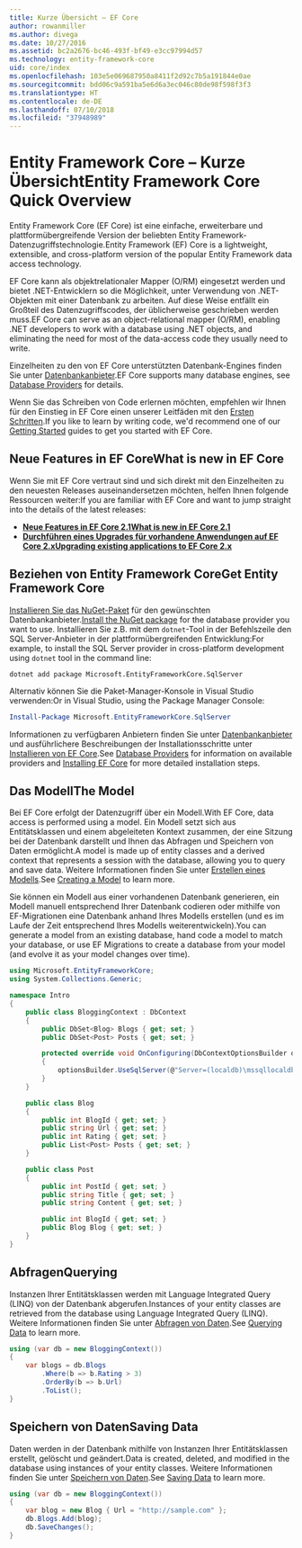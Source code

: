 ```yaml
---
title: Kurze Übersicht – EF Core
author: rowanmiller
ms.author: divega
ms.date: 10/27/2016
ms.assetid: bc2a2676-bc46-493f-bf49-e3cc97994d57
ms.technology: entity-framework-core
uid: core/index
ms.openlocfilehash: 103e5e069687950a8411f2d92c7b5a191844e0ae
ms.sourcegitcommit: bdd06c9a591ba5e6d6a3ec046c80de98f598f3f3
ms.translationtype: HT
ms.contentlocale: de-DE
ms.lasthandoff: 07/10/2018
ms.locfileid: "37948989"
---
```

# <a name="entity-framework-core-quick-overview"></a><span data-ttu-id="803ae-102">Entity Framework Core – Kurze Übersicht</span><span class="sxs-lookup"><span data-stu-id="803ae-102">Entity Framework Core Quick Overview</span></span>

<span data-ttu-id="803ae-103">Entity Framework Core (EF Core) ist eine einfache, erweiterbare und plattformübergreifende Version der beliebten Entity Framework-Datenzugriffstechnologie.</span><span class="sxs-lookup"><span data-stu-id="803ae-103">Entity Framework (EF) Core is a lightweight, extensible, and cross-platform version of the popular Entity Framework data access technology.</span></span>

<span data-ttu-id="803ae-104">EF Core kann als objektrelationaler Mapper (O/RM) eingesetzt werden und bietet .NET-Entwicklern so die Möglichkeit, unter Verwendung von .NET-Objekten mit einer Datenbank zu arbeiten. Auf diese Weise entfällt ein Großteil des Datenzugriffscodes, der üblicherweise geschrieben werden muss.</span><span class="sxs-lookup"><span data-stu-id="803ae-104">EF Core can serve as an object-relational mapper (O/RM), enabling .NET developers to work with a database using .NET objects, and eliminating the need for most of the data-access code they usually need to write.</span></span>

<span data-ttu-id="803ae-105">Einzelheiten zu den von EF Core unterstützten Datenbank-Engines finden Sie unter [Datenbankanbieter](providers/index.md).</span><span class="sxs-lookup"><span data-stu-id="803ae-105">EF Core supports many database engines, see [Database Providers](providers/index.md) for details.</span></span>

<span data-ttu-id="803ae-106">Wenn Sie das Schreiben von Code erlernen möchten, empfehlen wir Ihnen für den Einstieg in EF Core einen unserer Leitfäden mit den [Ersten Schritten](get-started/index.md).</span><span class="sxs-lookup"><span data-stu-id="803ae-106">If you like to learn by writing code, we'd recommend one of our [Getting Started](get-started/index.md) guides to get you started with EF Core.</span></span>

## <a name="what-is-new-in-ef-core"></a><span data-ttu-id="803ae-107">Neue Features in EF Core</span><span class="sxs-lookup"><span data-stu-id="803ae-107">What is new in EF Core</span></span>

<span data-ttu-id="803ae-108">Wenn Sie mit EF Core vertraut sind und sich direkt mit den Einzelheiten zu den neuesten Releases auseinandersetzen möchten, helfen Ihnen folgende Ressourcen weiter:</span><span class="sxs-lookup"><span data-stu-id="803ae-108">If you are familiar with EF Core and want to jump straight into the details of the latest releases:</span></span>

- <span data-ttu-id="803ae-109">**[Neue Features in EF Core 2.1](xref:core/what-is-new/ef-core-2.1)**</span><span class="sxs-lookup"><span data-stu-id="803ae-109">**[What is new in EF Core 2.1](xref:core/what-is-new/ef-core-2.1)**</span></span>
- <span data-ttu-id="803ae-110">**[Durchführen eines Upgrades für vorhandene Anwendungen auf EF Core 2.x](xref:core/miscellaneous/1x-2x-upgrade)**</span><span class="sxs-lookup"><span data-stu-id="803ae-110">**[Upgrading existing applications to EF Core 2.x](xref:core/miscellaneous/1x-2x-upgrade)**</span></span>


## <a name="get-entity-framework-core"></a><span data-ttu-id="803ae-111">Beziehen von Entity Framework Core</span><span class="sxs-lookup"><span data-stu-id="803ae-111">Get Entity Framework Core</span></span>

<span data-ttu-id="803ae-112">[Installieren Sie das NuGet-Paket](https://docs.nuget.org/ndocs/quickstart/use-a-package) für den gewünschten Datenbankanbieter.</span><span class="sxs-lookup"><span data-stu-id="803ae-112">[Install the NuGet package](https://docs.nuget.org/ndocs/quickstart/use-a-package) for the database provider you want to use.</span></span> <span data-ttu-id="803ae-113">Installieren Sie z.B. mit dem `dotnet`-Tool in der Befehlszeile den SQL Server-Anbieter in der plattformübergreifenden Entwicklung:</span><span class="sxs-lookup"><span data-stu-id="803ae-113">For example, to install the SQL Server provider in cross-platform development using `dotnet` tool in the command line:</span></span>

``` Console
dotnet add package Microsoft.EntityFrameworkCore.SqlServer
```

<span data-ttu-id="803ae-114">Alternativ können Sie die Paket-Manager-Konsole in Visual Studio verwenden:</span><span class="sxs-lookup"><span data-stu-id="803ae-114">Or in Visual Studio, using the Package Manager Console:</span></span>

``` PowerShell
Install-Package Microsoft.EntityFrameworkCore.SqlServer
```
<span data-ttu-id="803ae-115">Informationen zu verfügbaren Anbietern finden Sie unter [Datenbankanbieter](providers/index.md) und ausführlichere Beschreibungen der Installationsschritte unter [Installieren von EF Core](get-started/install/index.md).</span><span class="sxs-lookup"><span data-stu-id="803ae-115">See [Database Providers](providers/index.md) for information on available providers and [Installing EF Core](get-started/install/index.md) for more detailed installation steps.</span></span>

## <a name="the-model"></a><span data-ttu-id="803ae-116">Das Modell</span><span class="sxs-lookup"><span data-stu-id="803ae-116">The Model</span></span>

<span data-ttu-id="803ae-117">Bei EF Core erfolgt der Datenzugriff über ein Modell.</span><span class="sxs-lookup"><span data-stu-id="803ae-117">With EF Core, data access is performed using a model.</span></span> <span data-ttu-id="803ae-118">Ein Modell setzt sich aus Entitätsklassen und einem abgeleiteten Kontext zusammen, der eine Sitzung bei der Datenbank darstellt und Ihnen das Abfragen und Speichern von Daten ermöglicht.</span><span class="sxs-lookup"><span data-stu-id="803ae-118">A model is made up of entity classes and a derived context that represents a session with the database, allowing you to query and save data.</span></span> <span data-ttu-id="803ae-119">Weitere Informationen finden Sie unter [Erstellen eines Modells](modeling/index.md).</span><span class="sxs-lookup"><span data-stu-id="803ae-119">See [Creating a Model](modeling/index.md) to learn more.</span></span>

<span data-ttu-id="803ae-120">Sie können ein Modell aus einer vorhandenen Datenbank generieren, ein Modell manuell entsprechend Ihrer Datenbank codieren oder mithilfe von EF-Migrationen eine Datenbank anhand Ihres Modells erstellen (und es im Laufe der Zeit entsprechend Ihres Modells weiterentwickeln).</span><span class="sxs-lookup"><span data-stu-id="803ae-120">You can generate a model from an existing database, hand code a model to match your database, or use EF Migrations to create a database from your model (and evolve it as your model changes over time).</span></span>

``` csharp
using Microsoft.EntityFrameworkCore;
using System.Collections.Generic;

namespace Intro
{
    public class BloggingContext : DbContext
    {
        public DbSet<Blog> Blogs { get; set; }
        public DbSet<Post> Posts { get; set; }

        protected override void OnConfiguring(DbContextOptionsBuilder optionsBuilder)
        {
            optionsBuilder.UseSqlServer(@"Server=(localdb)\mssqllocaldb;Database=MyDatabase;Trusted_Connection=True;");
        }
    }

    public class Blog
    {
        public int BlogId { get; set; }
        public string Url { get; set; }
        public int Rating { get; set; }
        public List<Post> Posts { get; set; }
    }

    public class Post
    {
        public int PostId { get; set; }
        public string Title { get; set; }
        public string Content { get; set; }

        public int BlogId { get; set; }
        public Blog Blog { get; set; }
    }
}
```

## <a name="querying"></a><span data-ttu-id="803ae-121">Abfragen</span><span class="sxs-lookup"><span data-stu-id="803ae-121">Querying</span></span>

<span data-ttu-id="803ae-122">Instanzen Ihrer Entitätsklassen werden mit Language Integrated Query (LINQ) von der Datenbank abgerufen.</span><span class="sxs-lookup"><span data-stu-id="803ae-122">Instances of your entity classes are retrieved from the database using Language Integrated Query (LINQ).</span></span> <span data-ttu-id="803ae-123">Weitere Informationen finden Sie unter [Abfragen von Daten](querying/index.md).</span><span class="sxs-lookup"><span data-stu-id="803ae-123">See [Querying Data](querying/index.md) to learn more.</span></span>

``` csharp
using (var db = new BloggingContext())
{
    var blogs = db.Blogs
        .Where(b => b.Rating > 3)
        .OrderBy(b => b.Url)
        .ToList();
}
```

## <a name="saving-data"></a><span data-ttu-id="803ae-124">Speichern von Daten</span><span class="sxs-lookup"><span data-stu-id="803ae-124">Saving Data</span></span>

<span data-ttu-id="803ae-125">Daten werden in der Datenbank mithilfe von Instanzen Ihrer Entitätsklassen erstellt, gelöscht und geändert.</span><span class="sxs-lookup"><span data-stu-id="803ae-125">Data is created, deleted, and modified in the database using instances of your entity classes.</span></span> <span data-ttu-id="803ae-126">Weitere Informationen finden Sie unter [Speichern von Daten](saving/index.md).</span><span class="sxs-lookup"><span data-stu-id="803ae-126">See [Saving Data](saving/index.md) to learn more.</span></span>

``` csharp
using (var db = new BloggingContext())
{
    var blog = new Blog { Url = "http://sample.com" };
    db.Blogs.Add(blog);
    db.SaveChanges();
}
```

